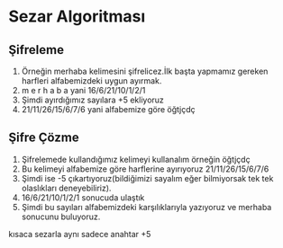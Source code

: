 # Sezar Algoritması
## Şifreleme
1. Örneğin merhaba kelimesini şifrelicez.İlk başta yapmamız gereken harfleri alfabemizdeki  uygun ayırmak.
2. m e r h a b a yani 16/6/21/10/1/2/1
3. Şimdi ayırdığımız sayılara +5 ekliyoruz
4. 21/11/26/15/6/7/6 yani alfabemize göre öğtjçdç

## Şifre Çözme
1. Şifrelemede kullandığımız kelimeyi kullanalım örneğin öğtjçdç
2. Bu kelimeyi alfabemize göre harflerine ayırıyoruz 21/11/26/15/6/7/6
3. Şimdi ise -5 çıkartıyoruz(bildiğimizi sayalım eğer bilmiyorsak tek tek olaslıkları deneyebiliriz).
4. 16/6/21/10/1/2/1 sonucuda ulaştık
5. Şimdi bu sayıları alfabemizdeki karşılıklarıyla yazıyoruz ve merhaba sonucunu buluyoruz.

kısaca sezarla aynı sadece anahtar +5
